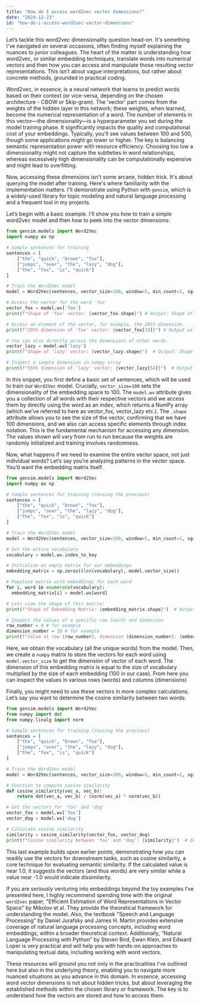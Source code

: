```yaml
---
title: "How do I access word2vec vector dimensions?"
date: "2024-12-23"
id: "how-do-i-access-word2vec-vector-dimensions"
---
```


Let’s tackle this word2vec dimensionality question head-on. It's something I've navigated on several occasions, often finding myself explaining the nuances to junior colleagues. The heart of the matter is understanding how word2vec, or similar embedding techniques, translate words into numerical vectors and then how you can access and manipulate those resulting vector representations. This isn’t about vague interpretations, but rather about concrete methods, grounded in practical coding.

Word2vec, in essence, is a neural network that learns to predict words based on their context (or vice-versa, depending on the chosen architecture - CBOW or Skip-gram). The 'vector' part comes from the weights of the hidden layer in this network; these weights, when learned, become the numerical representation of a word. The number of elements in this vector—the dimensionality—is a hyperparameter you set during the model training phase. It significantly impacts the quality and computational cost of your embeddings. Typically, you'll see values between 100 and 500, though some applications might go lower or higher. The key is balancing semantic representation power with resource efficiency. Choosing too low a dimensionality might not capture the subtleties in word relationships, whereas excessively high dimensionality can be computationally expensive and might lead to overfitting.

Now, accessing these dimensions isn't some arcane, hidden trick. It's about querying the model after training. Here's where familiarity with the implementation matters. I'll demonstrate using Python with `gensim`, which is a widely-used library for topic modeling and natural language processing and a frequent tool in my projects.

Let’s begin with a basic example. I'll show you how to train a simple word2vec model and then how to peek into the vector dimensions:

```python
from gensim.models import Word2Vec
import numpy as np

# Sample sentences for training
sentences = [
    ["the", "quick", "brown", "fox"],
    ["jumps", "over", "the", "lazy", "dog"],
    ["the", "fox", "is", "quick"]
]

# Train the Word2Vec model
model = Word2Vec(sentences, vector_size=100, window=5, min_count=1, sg=0)

# Access the vector for the word 'fox'
vector_fox = model.wv['fox']
print(f"Shape of 'fox' vector: {vector_fox.shape}") # Output: Shape of 'fox' vector: (100,)

# Access an element of the vector, for example, the 20th dimension.
print(f"20th dimension of 'fox' vector: {vector_fox[19]}") # Output will vary depending on trained model

# You can also directly access the dimensions of other words.
vector_lazy = model.wv['lazy']
print(f"Shape of 'lazy' vector: {vector_lazy.shape}")  # Output: Shape of 'lazy' vector: (100,)

# Inspect a sample dimension in numpy array
print(f"55th dimension of 'lazy' vector: {vector_lazy[54]}")  # Output will vary depending on trained model

```

In this snippet, you first define a basic set of sentences, which will be used to train our `Word2Vec` model. Crucially, `vector_size=100` sets the dimensionality of the embedding space to 100. The `model.wv` attribute gives you a collection of all words with their respective vectors and we access them by directly using the word as an index, which returns a NumPy array (which we've referred to here as vector_fox, vector_lazy etc.). The `.shape` attribute allows you to see the size of the vector, confirming that we have 100 dimensions, and we also can access specific elements through index notation. This is the fundamental mechanism for accessing any dimension. The values shown will vary from run to run because the weights are randomly initialized and training involves randomness.

Now, what happens if we need to examine the entire vector space, not just individual words? Let’s say you’re analyzing patterns in the vector space. You’d want the embedding matrix itself.

```python
from gensim.models import Word2Vec
import numpy as np

# Sample sentences for training (reusing the previous)
sentences = [
    ["the", "quick", "brown", "fox"],
    ["jumps", "over", "the", "lazy", "dog"],
    ["the", "fox", "is", "quick"]
]

# Train the Word2Vec model
model = Word2Vec(sentences, vector_size=100, window=5, min_count=1, sg=0)

# Get the entire vocabulary
vocabulary = model.wv.index_to_key

# Initialize an empty matrix for our embeddings
embedding_matrix = np.zeros((len(vocabulary), model.vector_size))

# Populate matrix with embeddings for each word
for i, word in enumerate(vocabulary):
  embedding_matrix[i] = model.wv[word]

# Lets view the shape of this matrix:
print(f"Shape of Embedding Matrix: {embedding_matrix.shape}")  # Output: Shape of Embedding Matrix: (8, 100)

# Inspect the values of a specific row (word) and dimension
row_number = 4 # for example
dimension_number = 10 # for example
print(f"Value at row {row_number}, dimension {dimension_number}: {embedding_matrix[row_number][dimension_number]}") # Output will vary depending on trained model
```

Here, we obtain the vocabulary (all the unique words) from the model. Then, we create a `numpy` matrix to store the vectors for each word using `model.vector_size` to get the dimension of vector of each word. The dimension of this embedding matrix is equal to the size of vocabulary multiplied by the size of each embedding (100 in our case). From here you can inspect the values in various rows (words) and columns (dimensions)

Finally, you might need to use these vectors in more complex calculations. Let’s say you want to determine the cosine similarity between two words:

```python
from gensim.models import Word2Vec
from numpy import dot
from numpy.linalg import norm

# Sample sentences for training (reusing the previous)
sentences = [
    ["the", "quick", "brown", "fox"],
    ["jumps", "over", "the", "lazy", "dog"],
    ["the", "fox", "is", "quick"]
]

# Train the Word2Vec model
model = Word2Vec(sentences, vector_size=100, window=5, min_count=1, sg=0)

# Function to compute cosine similarity
def cosine_similarity(vec_a, vec_b):
    return dot(vec_a, vec_b) / (norm(vec_a) * norm(vec_b))

# Get the vectors for 'fox' and 'dog'
vector_fox = model.wv['fox']
vector_dog = model.wv['dog']

# Calculate cosine similarity
similarity = cosine_similarity(vector_fox, vector_dog)
print(f"Cosine similarity between 'fox' and 'dog': {similarity}")  # Output will vary depending on trained model
```

This last example builds upon earlier points, demonstrating how you can readily use the vectors for downstream tasks, such as cosine similarity, a core technique for evaluating semantic similarity. If the calculated value is near 1.0, it suggests the vectors (and thus words) are very similar while a value near -1.0 would indicate dissimilarity.

If you are seriously venturing into embeddings beyond the toy examples I’ve presented here, I highly recommend spending time with the original `word2vec` paper, "Efficient Estimation of Word Representations in Vector Space" by Mikolov et al. They provide the theoretical framework for understanding the model. Also, the textbook "Speech and Language Processing" by Daniel Jurafsky and James H. Martin provides extensive coverage of natural language processing concepts, including word embeddings, within a broader theoretical context. Additionally, “Natural Language Processing with Python” by Steven Bird, Ewan Klein, and Edward Loper is very practical and will help you with hands-on approaches to manipulating textual data, including working with word vectors.

These resources will ground you not only in the practicalities I've outlined here but also in the underlying theory, enabling you to navigate more nuanced situations as you advance in this domain. In essence, accessing word vector dimensions is not about hidden tricks, but about leveraging the established methods within the chosen library or framework. The key is to understand how the vectors are stored and how to access them.
